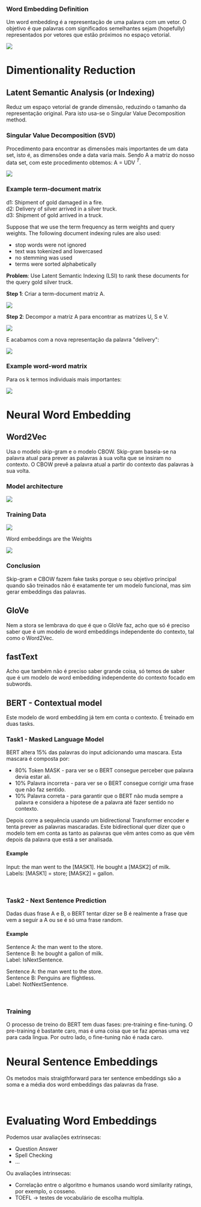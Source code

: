 ### Word Embedding Definition

Um word embedding é a representação de uma palavra com um vetor. O objetivo é que palavras com significados semelhantes sejam (hopefully) representados por vetores que estão próximos no espaço vetorial.

<img src="Imagens/Aula7 Word Embedding.png">

<br>

# Dimentionality Reduction

## Latent Semantic Analysis (or Indexing)

Reduz um espaço vetorial de grande dimensão, reduzindo o tamanho da representação original. Para isto usa-se o Singular Value Decomposition method.

### Singular Value Decomposition (SVD)

Procedimento para encontrar as dimensões mais importantes de um data set, isto é, as dimensões onde a data varia mais. Sendo A a matriz do nosso data set, com este procedimento obtemos: A = UDV $^T$.

<img src="Imagens/Aula7 SVD.png">

<br>

### Example term-document matrix

d1: Shipment of gold damaged in a fire.<br>
d2: Delivery of silver arrived in a silver truck.<br>
d3: Shipment of gold arrived in a truck.<br>

Suppose that we use the term frequency as term weights and query weights. The following document indexing rules are also used:

- stop words were not ignored
- text was tokenized and lowercased
- no stemming was used
- terms were sorted alphabetically

**Problem**: Use Latent Semantic Indexing (LSI) to rank these documents for the query gold silver truck.

**Step 1**: Criar a term-document matriz A.

<img src="Imagens/Aula7 LSI example1.png">

<br>

**Step 2**: Decompor a matriz A para encontrar as matrizes U, S e V.

<img src="Imagens/Aula7 LSI example2.png">

<br>

E acabamos com a nova representação da palavra "delivery":

<img src="Imagens/Aula7 LSI example3.png">

<br>

### Example word-word matrix

Para os k termos individuais mais importantes:

<img src="Imagens/Aula7 LSI example word-word.png">

<br>

# Neural Word Embedding

## Word2Vec

Usa o modelo skip-gram e o modelo CBOW. Skip-gram baseia-se na palavra atual para prever as palavras à sua volta que se insiram no contexto. O CBOW prevê a palavra atual a partir do contexto das palavras à sua volta.

### Model architecture

<img src="Imagens/Aula7 skip-gram architecture.png">

### Training Data

<img src="Imagens/Aula7 skip-gram training.png">

Word embeddings are the Weights

<img src="Imagens/Aula7 skip-gram embeddings.png">

### Conclusion

Skip-gram e CBOW fazem fake tasks porque o seu objetivo principal quando são treinados não é exatamente ter um modelo funcional, mas sim gerar embeddings das palavras.

## GloVe

Nem a stora se lembrava do que é que o GloVe faz, acho que só é preciso saber que é um modelo de word embeddings independente do contexto, tal como o Word2Vec.

## fastText

Acho que também não é preciso saber grande coisa, só temos de saber que é um modelo de word embedding independente do contexto focado em subwords.

## BERT - Contextual model

Este modelo de word embedding já tem em conta o contexto. É treinado em duas tasks.

### Task1 - Masked Language Model

BERT altera 15% das palavras do input adicionando uma mascara. Esta mascara é composta por:

- 80% Token MASK - para ver se o BERT consegue perceber que palavra devia estar ali.
- 10% Palavra incorreta - para ver se o BERT consegue corrigir uma frase que não faz sentido.
- 10% Palavra correta - para garantir que o BERT não muda sempre a palavra e considera a hipotese de a palavra até fazer sentido no contexto.

Depois corre a sequência usando um bidirectional Transformer encoder e tenta prever as palavras mascaradas. Este bidirectional quer dizer que o modelo tem em conta as tanto as palavras que vêm antes como as que vêm depois da palavra que está a ser analisada.

#### Example

Input: the man went to the [MASK1]. He bought a [MASK2] of milk.<br>
Labels: [MASK1] = store; [MASK2] = gallon.

<br>

### Task2 - Next Sentence Prediction

Dadas duas frase A e B, o BERT tentar dizer se B é realmente a frase que vem a seguir a A ou se é só uma frase random.

#### Example

Sentence A: the man went to the store.<br>
Sentence B: he bought a gallon of milk.<br>
Label: IsNextSentence.

Sentence A: the man went to the store.<br>
Sentence B: Penguins are flightless.<br>
Label: NotNextSentence.

<br>

### Training

O processo de treino do BERT tem duas fases: pre-training e fine-tuning. O pre-training é bastante caro, mas é uma coisa que se faz apenas uma vez para cada lingua. Por outro lado, o fine-tuning não é nada caro.

# Neural Sentence Embeddings

Os metodos mais straigthforward para ter sentence embeddings são a soma e a média dos word embeddings das palavras da frase.

<br>

# Evaluating Word Embeddings

Podemos usar avaliações extrinsecas:

- Question Answer
- Spell Checking
- ...

Ou avaliações intrinsecas:

- Correlação entre o algoritmo e humanos usando word similarity ratings, por exemplo, o cosseno.
- TOEFL -> testes de vocabulário de escolha multipla.
